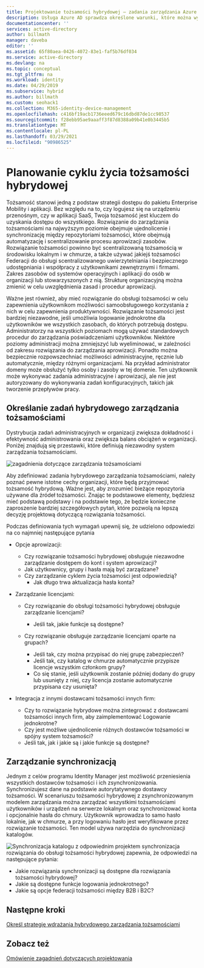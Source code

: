 ```yaml
---
title: Projektowanie tożsamości hybrydowej — zadania zarządzania Azure | Microsoft Docs
description: Usługa Azure AD sprawdza określone warunki, które można wybrać podczas uwierzytelniania użytkownika i przed zezwoleniem na dostęp do aplikacji przy użyciu kontroli dostępu warunkowego.
documentationcenter: ''
services: active-directory
author: billmath
manager: daveba
editor: ''
ms.assetid: 65f80aea-0426-4072-83e1-faf5b76df034
ms.service: active-directory
ms.devlang: na
ms.topic: conceptual
ms.tgt_pltfrm: na
ms.workload: identity
ms.date: 04/29/2019
ms.subservice: hybrid
ms.author: billmath
ms.custom: seohack1
ms.collection: M365-identity-device-management
ms.openlocfilehash: c416bf19acb1736eeed679c16dbd87de1cc98537
ms.sourcegitcommit: f28ebb95ae9aaaff3f87d8388a09b41e0b3445b5
ms.translationtype: MT
ms.contentlocale: pl-PL
ms.lasthandoff: 03/29/2021
ms.locfileid: "90986525"
---
```

# <a name="plan-for-hybrid-identity-lifecycle"></a>Planowanie cyklu życia tożsamości hybrydowej
Tożsamość stanowi jedną z podstaw strategii dostępu do pakietu Enterprise Mobility i aplikacji. Bez względu na to, czy logujesz się na urządzeniu przenośnym, czy w aplikacji SaaS, Twoja tożsamość jest kluczem do uzyskania dostępu do wszystkiego. Rozwiązanie do zarządzania tożsamościami na najwyższym poziomie obejmuje ujednolicenie i synchronizację między repozytoriami tożsamości, które obejmują automatyzację i scentralizowanie procesu aprowizacji zasobów. Rozwiązanie tożsamości powinno być scentralizowaną tożsamością w środowisku lokalnym i w chmurze, a także używać jakiejś tożsamości Federacji do obsługi scentralizowanego uwierzytelniania i bezpiecznego udostępniania i współpracy z użytkownikami zewnętrznymi i firmami. Zakres zasobów od systemów operacyjnych i aplikacji do osób w organizacji lub stowarzyszonych z nią. Strukturę organizacyjną można zmienić w celu uwzględnienia zasad i procedur aprowizacji.

Ważne jest również, aby mieć rozwiązanie do obsługi tożsamości w celu zapewnienia użytkownikom możliwości samoobsługowego korzystania z nich w celu zapewnienia produktywności. Rozwiązanie tożsamości jest bardziej niezawodne, jeśli umożliwia logowanie jednokrotne dla użytkowników we wszystkich zasobach, do których potrzebują dostępu. Administratorzy na wszystkich poziomach mogą używać standardowych procedur do zarządzania poświadczeniami użytkowników. Niektóre poziomy administracji można zmniejszyć lub wyeliminować, w zależności od zakresu rozwiązania do zarządzania aprowizacji. Ponadto można bezpiecznie rozpowszechniać możliwości administracyjne, ręcznie lub automatycznie, między różnymi organizacjami. Na przykład administrator domeny może obsłużyć tylko osoby i zasoby w tej domenie. Ten użytkownik może wykonywać zadania administracyjne i aprowizacji, ale nie jest autoryzowany do wykonywania zadań konfiguracyjnych, takich jak tworzenie przepływów pracy.

## <a name="determine-hybrid-identity-management-tasks"></a>Określanie zadań hybrydowego zarządzania tożsamościami
Dystrybucja zadań administracyjnych w organizacji zwiększa dokładność i efektywność administrowania oraz zwiększa balans obciążeń w organizacji. Poniżej znajdują się przestawki, które definiują niezawodny system zarządzania tożsamościami.

 ![zagadnienia dotyczące zarządzania tożsamościami](./media/plan-hybrid-identity-design-considerations/Identity_management_considerations.png)

Aby zdefiniować zadania hybrydowego zarządzania tożsamościami, należy poznać pewne istotne cechy organizacji, które będą przyjmować tożsamość hybrydową. Ważne jest, aby zrozumieć bieżące repozytoria używane dla źródeł tożsamości. Znając te podstawowe elementy, będziesz mieć podstawą podstawy i na podstawie tego, że będzie konieczne zaproszenie bardziej szczegółowych pytań, które pozwolą na lepszą decyzję projektową dotyczącą rozwiązania tożsamości.  

Podczas definiowania tych wymagań upewnij się, że udzielono odpowiedzi na co najmniej następujące pytania

* Opcje aprowizacji: 
  
  * Czy rozwiązanie tożsamości hybrydowej obsługuje niezawodne zarządzanie dostępem do kont i system aprowizacji?
  * Jak użytkownicy, grupy i hasła mają być zarządzane?
  * Czy zarządzanie cyklem życia tożsamości jest odpowiedzią? 
    * Jak długo trwa aktualizacja hasła konta?
* Zarządzanie licencjami: 
  
  * Czy rozwiązanie do obsługi tożsamości hybrydowej obsługuje zarządzanie licencjami?
    * Jeśli tak, jakie funkcje są dostępne?
  * Czy rozwiązanie obsługuje zarządzanie licencjami oparte na grupach? 
  
    * Jeśli tak, czy można przypisać do niej grupę zabezpieczeń? 
    * Jeśli tak, czy katalog w chmurze automatycznie przypisze licencje wszystkim członkom grupy? 
    * Co się stanie, jeśli użytkownik zostanie później dodany do grupy lub usunięty z niej, czy licencja zostanie automatycznie przypisana czy usunięta? 
* Integracja z innymi dostawcami tożsamości innych firm:
  * Czy to rozwiązanie hybrydowe można zintegrować z dostawcami tożsamości innych firm, aby zaimplementować Logowanie jednokrotne?
  * Czy jest możliwe ujednolicenie różnych dostawców tożsamości w spójny system tożsamości?
  * Jeśli tak, jak i jakie są i jakie funkcje są dostępne?

## <a name="synchronization-management"></a>Zarządzanie synchronizacją
Jednym z celów programu Identity Manager jest możliwość przeniesienia wszystkich dostawców tożsamości i ich zsynchronizowania. Synchronizujesz dane na podstawie autorytatywnego dostawcy tożsamości. W scenariuszu tożsamości hybrydowej z zsynchronizowanym modelem zarządzania można zarządzać wszystkimi tożsamościami użytkowników i urządzeń na serwerze lokalnym oraz synchronizować konta i opcjonalnie hasła do chmury. Użytkownik wprowadza to samo hasło lokalnie, jak w chmurze, a przy logowaniu hasło jest weryfikowane przez rozwiązanie tożsamości. Ten model używa narzędzia do synchronizacji katalogów.

![Synchronizacja katalogu ](./media/plan-hybrid-identity-design-considerations/Directory_synchronization.png) z odpowiednim projektem synchronizacja rozwiązania do obsługi tożsamości hybrydowej zapewnia, że odpowiedzi na następujące pytania:
*    Jakie rozwiązania synchronizacji są dostępne dla rozwiązania tożsamości hybrydowej?
*    Jakie są dostępne funkcje logowania jednokrotnego?
*    Jakie są opcje federacji tożsamości między B2B i B2C?

## <a name="next-steps"></a>Następne kroki
[Określ strategię wdrażania hybrydowego zarządzania tożsamościami](plan-hybrid-identity-design-considerations-lifecycle-adoption-strategy.md)

## <a name="see-also"></a>Zobacz też
[Omówienie zagadnień dotyczących projektowania](plan-hybrid-identity-design-considerations-overview.md)

